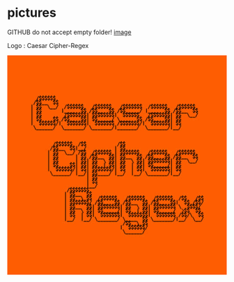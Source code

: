 # pictures 
GITHUB
do not accept empty folder!
[image](https://user-images.githubusercontent.com/99116517/168951465-ac21226b-100f-4235-8d5f-0f67715338bd.png)


Logo : Caesar Cipher-Regex

![Logo](logo-orange-noir-512px.jpg)
